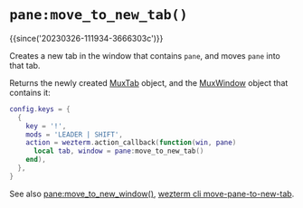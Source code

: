 # `pane:move_to_new_tab()`

{{since('20230326-111934-3666303c')}}

Creates a new tab in the window that contains `pane`, and moves `pane` into that tab.

Returns the newly created [MuxTab](../MuxTab/index.md) object, and the
[MuxWindow](../mux-window/index.md) object that contains it:

```lua
config.keys = {
  {
    key = '!',
    mods = 'LEADER | SHIFT',
    action = wezterm.action_callback(function(win, pane)
      local tab, window = pane:move_to_new_tab()
    end),
  },
}
```

See also [pane:move_to_new_window()](move_to_new_window.md),
[wezterm cli move-pane-to-new-tab](../../../cli/cli/move-pane-to-new-tab.md).
